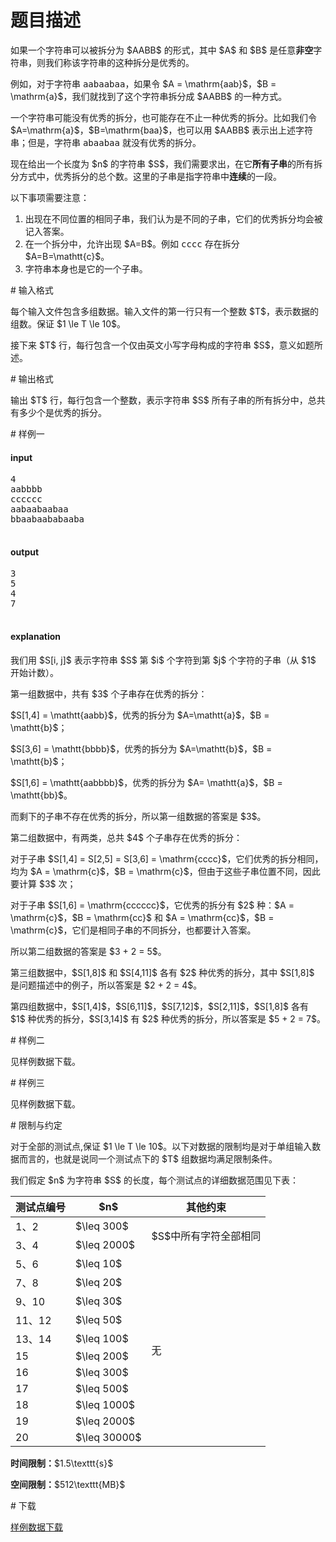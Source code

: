 # 题目描述

<p>如果一个字符串可以被拆分为 $AABB$ 的形式，其中 $A$ 和 $B$ 是任意<strong>非空</strong>字符串，则我们称该字符串的这种拆分是优秀的。</p>
<p>例如，对于字符串 <samp>aabaabaa</samp>，如果令 $A = \mathrm{aab}$，$B = \mathrm{a}$，我们就找到了这个字符串拆分成 $AABB$ 的一种方式。</p>
<p>一个字符串可能没有优秀的拆分，也可能存在不止一种优秀的拆分。比如我们令 $A=\mathrm{a}$，$B=\mathrm{baa}$，也可以用 $AABB$ 表示出上述字符串；但是，字符串 <samp>abaabaa</samp> 就没有优秀的拆分。</p>
<p>现在给出一个长度为 $n$ 的字符串 $S$，我们需要求出，在它<strong>所有子串</strong>的所有拆分方式中，优秀拆分的总个数。这里的子串是指字符串中<strong>连续</strong>的一段。</p>
<p>以下事项需要注意：</p>
<ol><li>出现在不同位置的相同子串，我们认为是不同的子串，它们的优秀拆分均会被记入答案。</li>
<li>在一个拆分中，允许出现 $A=B$。例如 <samp>cccc</samp> 存在拆分 $A=B=\mathtt{c}$。</li>
<li>字符串本身也是它的一个子串。</li>
</ol># 输入格式


<p>每个输入文件包含多组数据。输入文件的第一行只有一个整数 $T$，表示数据的组数。保证 $1 \le T \le 10$。</p>
<p>接下来 $T$ 行，每行包含一个仅由英文小写字母构成的字符串 $S$，意义如题所述。</p>
# 输出格式


<p>输出 $T$ 行，每行包含一个整数，表示字符串 $S$ 所有子串的所有拆分中，总共有多少个是优秀的拆分。</p>
# 样例一


<h4>input</h4>
<pre>4
aabbbb
cccccc
aabaabaabaa
bbaabaababaaba

</pre>

<h4>output</h4>
<pre>3
5
4
7

</pre>

<h4>explanation</h4>
<p>我们用 $S[i, j]$ 表示字符串 $S$ 第 $i$ 个字符到第 $j$ 个字符的子串（从 $1$ 开始计数）。</p>
<p>第一组数据中，共有 $3$ 个子串存在优秀的拆分：</p>
<p>$S[1,4] = \mathtt{aabb}$，优秀的拆分为 $A=\mathtt{a}$，$B = \mathtt{b}$；</p>
<p>$S[3,6] = \mathtt{bbbb}$，优秀的拆分为 $A=\mathtt{b}$，$B = \mathtt{b}$；</p>
<p>$S[1,6] = \mathtt{aabbbb}$，优秀的拆分为 $A= \mathtt{a}$，$B = \mathtt{bb}$。</p>
<p>而剩下的子串不存在优秀的拆分，所以第一组数据的答案是 $3$。</p>
<p>第二组数据中，有两类，总共 $4$ 个子串存在优秀的拆分：</p>
<p>对于子串 $S[1,4] = S[2,5] = S[3,6] = \mathrm{cccc}$，它们优秀的拆分相同，均为 $A = \mathrm{c}$，$B = \mathrm{c}$，但由于这些子串位置不同，因此要计算 $3$ 次；</p>
<p>对于子串 $S[1,6] = \mathrm{cccccc}$，它优秀的拆分有 $2$ 种：$A = \mathrm{c}$，$B = \mathrm{cc}$ 和 $A = \mathrm{cc}$，$B = \mathrm{c}$，它们是相同子串的不同拆分，也都要计入答案。</p>
<p>所以第二组数据的答案是 $3 + 2 = 5$。</p>
<p>第三组数据中，$S[1,8]$ 和 $S[4,11]$ 各有 $2$ 种优秀的拆分，其中 $S[1,8]$ 是问题描述中的例子，所以答案是 $2 + 2 = 4$。</p>
<p>第四组数据中，$S[1,4]$，$S[6,11]$，$S[7,12]$，$S[2,11]$，$S[1,8]$ 各有 $1$ 种优秀的拆分，$S[3,14]$ 有 $2$ 种优秀的拆分，所以答案是 $5 + 2 = 7$。</p>
# 样例二


<p>见样例数据下载。</p>
# 样例三


<p>见样例数据下载。</p>
# 限制与约定


<p>对于全部的测试点,保证 $1 \le T \le 10$。以下对数据的限制均是对于单组输入数据而言的，也就是说同一个测试点下的 $T$ 组数据均满足限制条件。</p>
<p>我们假定 $n$ 为字符串 $S$ 的长度，每个测试点的详细数据范围见下表：</p>
<div class="table-responsive">
<table class="table table-bordered table-text-center table-vertical-middle"><thead><tr><th>测试点编号</th>
<th>$n$</th>
<th>其他约束</th>
</tr></thead><tbody><tr><td>1、2</td><td>$\leq 300$</td><td rowspan="2">$S$中所有字符全部相同</td></tr><tr><td>3、4</td><td>$\leq 2000$</td></tr><tr><td>5、6</td><td>$\leq 10$</td><td rowspan="11">无</td></tr><tr><td>7、8</td><td>$\leq 20$</td></tr><tr><td>9、10</td><td>$\leq 30$</td></tr><tr><td>11、12</td><td>$\leq 50$</td></tr><tr><td>13、14</td><td>$\leq 100$</td></tr><tr><td>15</td><td>$\leq 200$</td></tr><tr><td>16</td><td>$\leq 300$</td></tr><tr><td>17</td><td>$\leq 500$</td></tr><tr><td>18</td><td>$\leq 1000$</td></tr><tr><td>19</td><td>$\leq 2000$</td></tr><tr><td>20</td><td>$\leq 30000$</td></tr></tbody></table></div>

<p><strong>时间限制：</strong>$1.5\texttt{s}$</p>
<p><strong>空间限制：</strong>$512\texttt{MB}$</p>
# 下载


<p><a href="/download.php?type=problem&amp;id=219">样例数据下载</a></p>
